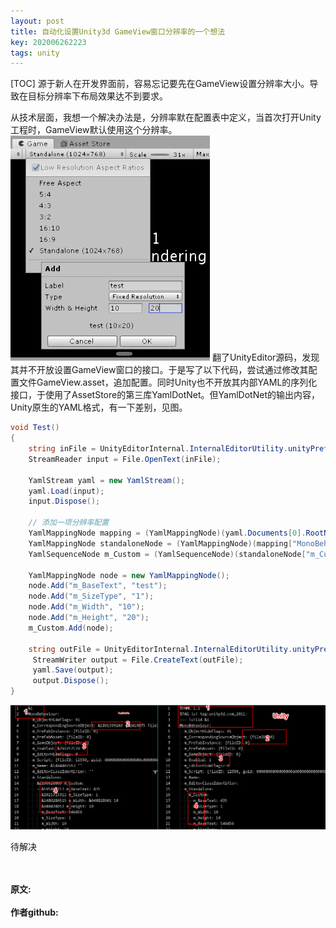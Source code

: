 ```yaml
---
layout: post
title: 自动化设置Unity3d GameView窗口分辨率的一个想法
key: 202006262223
tags: unity
---
```


[TOC]
源于新人在开发界面前，容易忘记要先在GameView设置分辨率大小。导致在目标分辨率下布局效果达不到要求。

从技术层面，我想一个解决办法是，分辨率默在配置表中定义，当首次打开Unity工程时，GameView默认使用这个分辨率。
![](https://raw.githubusercontent.com/lizijie/lizijie.github.io/master/assets/images/2020-09-26-%E8%87%AA%E5%8A%A8%E5%8C%96%E8%AE%BE%E7%BD%AEUnity3d%20GameView%E7%AA%97%E5%8F%A3%E5%88%86%E8%BE%A8%E7%8E%87%E7%9A%84%E4%B8%80%E4%B8%AA%E6%83%B3%E6%B3%95/size_view.png)
翻了UnityEditor源码，发现其并不开放设置GameView窗口的接口。于是写了以下代码，尝试通过修改其配置文件GameView.asset，追加配置。同时Unity也不开放其内部YAML的序列化接口，于使用了AssetStore的第三库YamlDotNet。但YamlDotNet的输出内容，Unity原生的YAML格式，有一下差别，见图。
```c#
void Test()
{
    string inFile = UnityEditorInternal.InternalEditorUtility.unityPreferencesFolder + "/GameViewSizes.asset";
    StreamReader input = File.OpenText(inFile);

    YamlStream yaml = new YamlStream();
    yaml.Load(input);
    input.Dispose();

    // 添加一项分辨率配置
    YamlMappingNode mapping = (YamlMappingNode)(yaml.Documents[0].RootNode);
    YamlMappingNode standaloneNode = (YamlMappingNode)(mapping["MonoBehaviour"]["m_Standalone"]);
    YamlSequenceNode m_Custom = (YamlSequenceNode)(standaloneNode["m_Custom"]);

    YamlMappingNode node = new YamlMappingNode();
    node.Add("m_BaseText", "test");
    node.Add("m_SizeType", "1");    
    node.Add("m_Width", "10");
    node.Add("m_Height", "20");
    m_Custom.Add(node);

    string outFile = UnityEditorInternal.InternalEditorUtility.unityPreferencesFolder + "/GameViewSizesTemp.asset";
     StreamWriter output = File.CreateText(outFile);
     yaml.Save(output);
     output.Dispose();
}
```

![](https://raw.githubusercontent.com/lizijie/lizijie.github.io/master/assets/images/2020-09-26-%E8%87%AA%E5%8A%A8%E5%8C%96%E8%AE%BE%E7%BD%AEUnity3d%20GameView%E7%AA%97%E5%8F%A3%E5%88%86%E8%BE%A8%E7%8E%87%E7%9A%84%E4%B8%80%E4%B8%AA%E6%83%B3%E6%B3%95/compare.png)

待解决

<br>	
<br>	
<b>原文:<br>
<https://lizijie.github.io/2020/04/20/%E5%A5%97%E6%96%B9%E6%A1%88%E6%98%AF%E8%A7%A3%E5%86%B3%E9%97%AE%E9%A2%98%E7%9A%84%E9%94%99%E8%AF%AF%E6%80%9D%E8%B7%AF.html>
<br>
作者github:<br>	
<https://github.com/lizijie>
</b>

